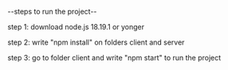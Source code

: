 
--steps to run the project--


step 1: download node.js 18.19.1 or yonger

step 2: write "npm install" on folders client and server

step 3: go to folder client and write "npm start" to run the project
